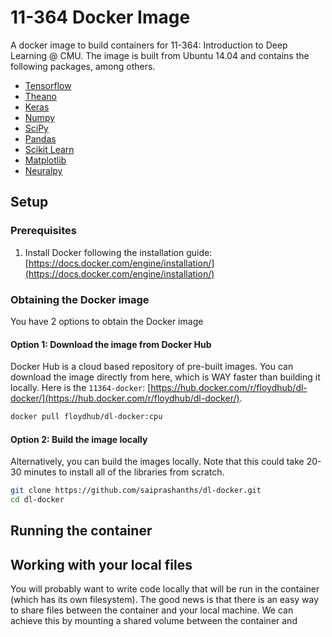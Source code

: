 # 11-364 Docker Image

A docker image to build containers for 11-364: Introduction to Deep Learning @ CMU. The image is built from
Ubuntu 14.04 and contains the following packages, among others.

* [Tensorflow](https://www.tensorflow.org/)
* [Theano](http://deeplearning.net/software/theano/)
* [Keras](http://keras.io/)
* [Numpy](http://www.numpy.org/)
* [SciPy](https://www.scipy.org/)
* [Pandas](http://pandas.pydata.org/)
* [Scikit Learn](http://scikit-learn.org/)
* [Matplotlib](http://matplotlib.org/)
* [Neuralpy](https://jon--lee.github.io/neuralpy/)

## Setup

### Prerequisites
1. Install Docker following the installation guide: [https://docs.docker.com/engine/installation/](https://docs.docker.com/engine/installation/)

### Obtaining the Docker image
You have 2 options to obtain the Docker image
#### Option 1: Download the image from Docker Hub
Docker Hub is a cloud based repository of pre-built images. You can download the image directly from here, which is WAY faster than building it locally. Here is the `11364-docker`: [https://hub.docker.com/r/floydhub/dl-docker/](https://hub.docker.com/r/floydhub/dl-docker/).

```bash
docker pull floydhub/dl-docker:cpu
```

#### Option 2: Build the image locally
Alternatively, you can build the images locally. Note that this could take 20-30 minutes to install all
of the libraries from scratch.

```bash
git clone https://github.com/saiprashanths/dl-docker.git
cd dl-docker
```

## Running the container


## Working with your local files

You will probably want to write code locally that will be run in the container (which has
its own filesystem). The good news is that there is an easy way to share files between
the container and your local machine. We can achieve this by mounting a shared volume
between the container and

